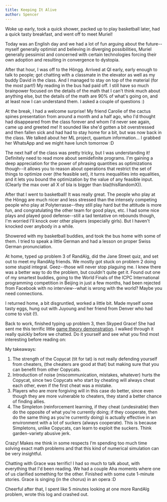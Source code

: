 ```yaml
---
title: Keeping It Alive
author: Spencer
---
```


Woke up early, took a quick shower, packed up to play basketball later, had a quick tasty breakfast, and went off to meet Muriel!

Today was an English day and we had a lot of fun arguing about the future--myself generally optimist and believing in diverging possibilities, Muriel generally pessimist and concerned with certain technologies forcing their own adoption and resulting in convergence to dystopia.

After that hour, I was off to the Höngg. Arrived at QI early, early enough to talk to people; got chatting with a classmate in the elevator as well as my buddy David in the class. And I managed to stay on top of the material (for the most part!) My reading in the bus had paid off. I still have so much brainpower focused on the details of the math that I can't think much about anything else, but the details of the math are 90% of what's going on, and at least now I can understand them. I asked a couple of questions :)

At the break, I had a welcome surprise! My friend Carolie of the cactus spines presentation from around a month and a half ago, who I'd thought had disappeared from the class forever and whom I'd never see again, came up and greeted me! It sounded like she'd gotten a bit overstressed and then fallen sick and had had to stay home for a bit, but was now back in the class. We talked about her ML project, quantum information... I grabbed her WhatsApp and we might have lunch tomorrow :D

The next half of the class was pretty tricky, but I was understanding it! Definitely need to read more about semidefinite programs. I'm gaining a deep appreciation for the power of phrasing quantities as optimizations though--it allows you to reason about operations that restrict the set of things to optimize over (the feasible set), it turns inequalities into equalities, and it lets you bound the optimization by the value of any feasible input. (Clearly the max over all X of bla is bigger than bla(thisRandomX)).

After that I went to basketball! It was really great. The people who play at the Höngg are much nicer and less stressed than the intensely competing people who play at Polyterrasse--they still play hard but the attitude is more fun, and congratulating the other team for good plays, etc. I had some nice plays and played good defense--still a tad tentative on rebounds though, I'm worried I'll knock over other players (especially girls). But I haven't knocked over anybody in a while.

Showered with my basketball buddies, and took the bus home with some of them. I tried to speak a little German and had a lesson on proper Swiss German pronunciation.

At home, typed up problem 3 of RandAlg, did the Jane Street quiz, and set out to meet my RandAlg friends. We mostly got stuck on problem 2 doing some stupid integral. Geez--those will never stop plaguing me. I knew there was a better way to do the problem, but couldn't quite get it. Found out one of my smartest buddies, going to the World Finals of the ICPC International programming competition in Beijing in just a few months, had been rejected from Facebook with no interview--what is wrong with the world? Maybe you need connections.

I returned home, a bit disgruntled, worked a little bit. Made myself some tasty eggs, hung out with Juyoung and her friend from Denver who had come to visit (!).

Back to work, finished typing up problem 3, then Skyped Grace! She had sent me this terrific little [game theory demonstration]("ncase.me/trust/"). I walked through it really quickly before we chatted. Do it yourself and see what you find most interesting before reading on:

My takeaways:

1. The strength of the Copycat (tit for tat) is not really defending yourself from cheaters, (the cheaters are good at that) but making sure that you can benefit from other Copycats.
2. Introduction of noise (miscommunication, mistakes, whatever) hurts the Copycat, since two Copycats who start by cheating will always cheat each other, even if the first cheat was a mistake.
3. Players who are more forgiving will in this case do better, since even though they are more vulnerable to cheaters, they stand a better chance of finding allies.
2. The Simpleton (reinforcement learning, if they cheat (undesirable) then do the opposite of what you're currently doing; if they cooperate, then do the same thing as you're currently doing) is actually effective in an environment with a lot of suckers (always cooperate). This is because Simpletons, unlike Copycats, can learn to exploit the suckers. Think garden-variety abusive jerk.

Crazy! Makes me think in some respects I'm spending too much time solving exact math problems and that this kind of numerical simulation can be very insightful.

Chatting with Grace was terrific! I had so much to talk about, with everything that I'd been reading. We had a couple Aha moments where one of us clarified something for the other. Finished with some cute 1-minute stories. Grace is singing (in the chorus) in an opera :D

Cheerful after that, I spent like 5 minutes looking at one more RandAlg problem, wrote this log and crashed out.







